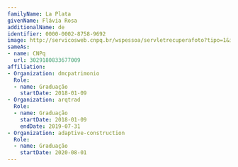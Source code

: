 ```yaml
---
familyName: La Plata
givenName: Flávia Rosa
additionalName: de
identifier: 0000-0002-8758-9692
image: http://servicosweb.cnpq.br/wspessoa/servletrecuperafoto?tipo=1&id=K8640550E9
sameAs:
- name: CNPq
  url: 3029180833677009
affiliation:
- Organization: dmcpatrimonio
  Role:
  - name: Graduação
    startDate: 2018-01-09
- Organization: arqtrad
  Role:
  - name: Graduação
    startDate: 2018-01-09
    endDate: 2019-07-31
- Organization: adaptive-construction
  Role:
  - name: Graduação
    startDate: 2020-08-01
---
```





